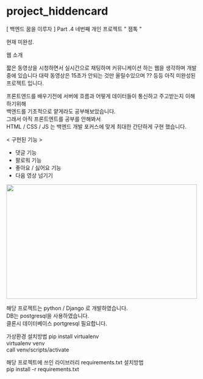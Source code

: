# project_hiddencard
[ 백엔드 꿈을 이루자 ] Part .4 네번째 개인 프로젝트 " 잼톡 "

현재 미완성.

웹 소개 

짧은 동영상을 시청하면서 실시간으로 채팅하며
커뮤니케이션 하는 웹을 생각하며 개발중에 있습니다
대략 동영상은 15초가 안되는 것만 올릴수있으며 ?? 등등
아직 미완성된 프로젝트 입니다. 


프론트엔드를 배우기전에 서버에 흐름과 어떻게 데이터들이 통신하고 주고받는지 이해하기위해  
백엔드를 기초적으로 얕게라도 공부해보았습니다.  
그래서 아직 프론트엔트를 공부를 안해봐서    
HTML / CSS / JS 는 백엔드 개발 포커스에 맞게 최대한 간단하게 구현 했습니다.  

< 구현된 기능 >  
- 댓글 기능
- 팔로워 기능
- 좋아요 / 싫어요 기능
- 다음 영상 넘기기

<img src="https://user-images.githubusercontent.com/76981768/106846683-ae74b380-66f0-11eb-9166-07635c80045d.png" width="500" height="300">

해당 프로젝트는 python / Django 로 개발하였습니다.  
DB는 postgresql을 사용하였습니다.  
클론시 데이터베이스 portgresql 필요합니다.  


가상환경 설치방법 pip install virtualenv  
virtualenv venv  
call venv/scripts/activate  

해당 프로젝트에 쓰인 라이브러리 requirements.txt 설치방법  
pip install -r requirements.txt  
